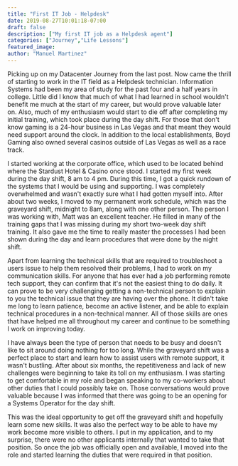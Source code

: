 ```yaml
---
title: "First IT Job - Helpdesk"
date: 2019-08-27T10:01:18-07:00
draft: false
description: ["My first IT job as a Helpdesk agent"]
categories: ["Journey","Life Lessons"]
featured_image:
author: "Manuel Martinez"
---
```


Picking up on my Datacenter Journey from the last post. Now came the thrill of starting to work in the IT field as a Helpdesk technician. Information Systems had been my area of study for the past four and a half years in college. Little did I know that much of what I had learned in school wouldn't benefit me much at the start of my career, but would prove valuable later on. Also, much of my enthusiasm would start to die off after completing my initial training, which took place during the day shift.  For those that don't know gaming is a 24-hour business in Las Vegas and that meant they would need support around the clock. In addition to the local establishments, Boyd Gaming also owned several casinos outside of Las Vegas as well as a race track. 

I started working at the corporate office, which used to be located behind where the Stardust Hotel & Casino once stood. I started my first week during the day shift, 8 am to 4 pm. During this time, I got a quick rundown of the systems that I would be using and supporting. I was completely overwhelmed and wasn't exactly sure what I had gotten myself into. After about two weeks, I moved to my permanent work schedule, which was the graveyard shift, midnight to 8am, along with one other person.  The person I was working with, Matt was an excellent teacher. He filled in many of the training gaps that I was missing during my short two-week day shift training. It also gave me the time to really master the processes I had been shown during the day and learn procedures that were done by the night shift.

Apart from learning the technical skills that are required to troubleshoot a users issue to help them resolved their problems, I had to work on my communication skills. For anyone that has ever had a job performing remote tech support, they can confirm that it's not the easiest thing to do daily. It can prove to be very challenging getting a non-technical person to explain to you the technical issue that they are having over the phone. It didn't take me long to learn patience, become an active listener, and be able to explain technical procedures in a non-technical manner. All of those skills are ones that have helped me all throughout my career and continue to be something I work on improving today. 

I have always been the type of person that needs to be busy and doesn't like to sit around doing nothing for too long. While the graveyard shift was a perfect place to start and learn how to assist users with remote support, it wasn't bustling. After about six months, the repetitiveness and lack of new challenges were beginning to take its toll on my enthusiasm. I was starting to get comfortable in my role and began speaking to my co-workers about other duties that I could possibly take on. Those conversations would prove valuable because I was informed that there was going to be an opening for a Systems Operator for the day shift. 

This was the ideal opportunity to get off the graveyard shift and hopefully learn some new skills. It was also the perfect way to be able to have my work become more visible to others. I put in my application, and to my surprise, there were no other applicants internally that wanted to take that position. So once the job was officially open and available, I moved into the role and started learning the duties that were required in that position. 
